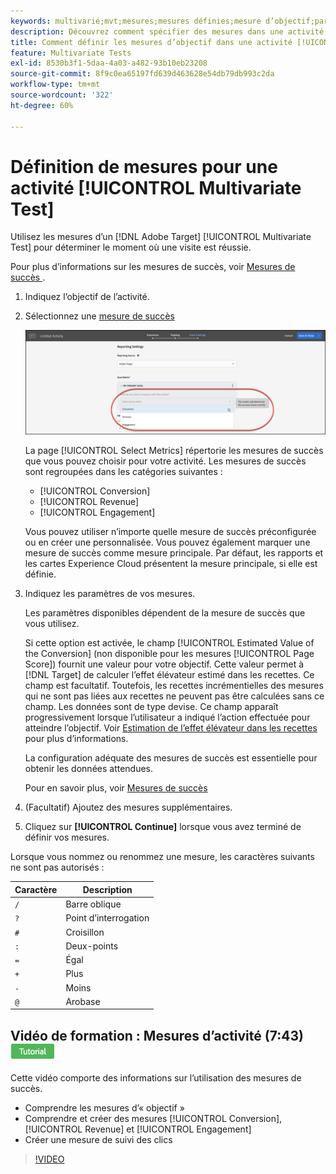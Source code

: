 ```yaml
---
keywords: multivarié;mvt;mesures;mesures définies;mesure d’objectif;paramètres d’activité;mesure de succès;conversion;recettes;engagement
description: Découvrez comment spécifier des mesures dans une activité  [!DNL Adobe Target] [!UICONTROL Multivariate Test] pour déterminer le moment où une visite est réussie, telles que [!UICONTROL Conversion], [!UICONTROL Revenue] et [!UICONTROL Engagement].
title: Comment définir les mesures d’objectif dans une activité [!UICONTROL Multivariate Test] (MVT) ?
feature: Multivariate Tests
exl-id: 8530b3f1-5daa-4a03-a482-93b10eb23208
source-git-commit: 8f9c0ea65197fd639d463628e54db79db993c2da
workflow-type: tm+mt
source-wordcount: '322'
ht-degree: 60%

---
```


# Définition de mesures pour une activité [!UICONTROL Multivariate Test]

Utilisez les mesures d’un [!DNL Adobe Target] [!UICONTROL Multivariate Test] pour déterminer le moment où une visite est réussie.

Pour plus d’informations sur les mesures de succès, voir [&#x200B; Mesures de succès &#x200B;](/help/main/c-activities/r-success-metrics/success-metrics.md#reference_D011575C85DA48E989A244593D9B9924).

1. Indiquez l’objectif de l’activité.
1. Sélectionnez une [mesure de succès](/help/main/c-activities/r-success-metrics/success-metrics.md#reference_D011575C85DA48E989A244593D9B9924)

   ![Définition de la liste des mesures](/help/main/c-activities/c-multivariate-testing/t-create-multivariate-test/assets/mvt_metrics-list.png)

   La page [!UICONTROL Select Metrics] répertorie les mesures de succès que vous pouvez choisir pour votre activité. Les mesures de succès sont regroupées dans les catégories suivantes :

   * [!UICONTROL Conversion]
   * [!UICONTROL Revenue]
   * [!UICONTROL Engagement]

   Vous pouvez utiliser n’importe quelle mesure de succès préconfigurée ou en créer une personnalisée. Vous pouvez également marquer une mesure de succès comme mesure principale. Par défaut, les rapports et les cartes Experience Cloud présentent la mesure principale, si elle est définie.

1. Indiquez les paramètres de vos mesures.

   Les paramètres disponibles dépendent de la mesure de succès que vous utilisez.

   Si cette option est activée, le champ [!UICONTROL Estimated Value of the Conversion] (non disponible pour les mesures [!UICONTROL Page Score]) fournit une valeur pour votre objectif. Cette valeur permet à [!DNL Target] de calculer l’effet élévateur estimé dans les recettes. Ce champ est facultatif. Toutefois, les recettes incrémentielles des mesures qui ne sont pas liées aux recettes ne peuvent pas être calculées sans ce champ. Les données sont de type devise. Ce champ apparaît progressivement lorsque l’utilisateur a indiqué l’action effectuée pour atteindre l’objectif. Voir [Estimation de l’effet élévateur dans les recettes](/help/main/administrating-target/r-target-account-preferences/estimating-lift-in-revenue.md) pour plus d’informations.

   La configuration adéquate des mesures de succès est essentielle pour obtenir les données attendues.

   Pour en savoir plus, voir [Mesures de succès](/help/main/c-activities/r-success-metrics/success-metrics.md#reference_D011575C85DA48E989A244593D9B9924)

1. (Facultatif) Ajoutez des mesures supplémentaires.
1. Cliquez sur **[!UICONTROL Continue]** lorsque vous avez terminé de définir vos mesures.

Lorsque vous nommez ou renommez une mesure, les caractères suivants ne sont pas autorisés :

| Caractère | Description |
|--- |--- |
| `/` | Barre oblique |
| `?` | Point d’interrogation |
| `#` | Croisillon |
| `:` | Deux-points |
| `=` | Égal |
| `+` | Plus |
| `-` | Moins |
| `@` | Arobase |

## Vidéo de formation : Mesures d’activité (7:43) ![Badge du tutoriel](/help/main/assets/tutorial.png)

Cette vidéo comporte des informations sur l’utilisation des mesures de succès.

* Comprendre les mesures d’« objectif »
* Comprendre et créer des mesures [!UICONTROL Conversion], [!UICONTROL Revenue] et [!UICONTROL Engagement]
* Créer une mesure de suivi des clics

>[!VIDEO](https://video.tv.adobe.com/v/17380)
